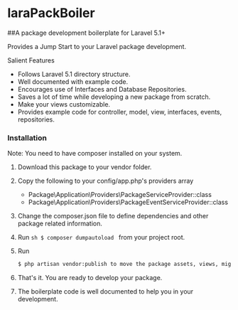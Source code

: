 # laraPackBoiler
##A package development boilerplate for Laravel 5.1+

Provides a Jump Start to your Laravel package development.

Salient Features

  - Follows Laravel 5.1 directory structure.
  - Well documented with example code.
  - Encourages use of Interfaces and Database Repositories.
  - Saves a lot of time while developing a new package from scratch.
  - Make your views customizable.
  - Provides example code for controller, model, view, interfaces, events, repositories.

### Installation

Note: You need to have composer installed on your system.

1. Download this package to your vendor folder.

2. Copy the following to your config/app.php's providers array

   - Package\Application\Providers\PackageServiceProvider::class
   - Package\Application\Providers\PackageEventServiceProvider::class

3. Change the composer.json file to define dependencies and other package related information.

4. Run ```sh $ composer dumpautoload ``` from your project root.

5. Run 

    ```sh
    $ php artisan vendor:publish to move the package assets, views, migrations, seeds and config files to your application.
    ```

6. That's it. You are ready to develop your package.

7. The boilerplate code is well documented to help you in your development.